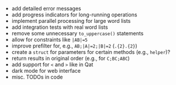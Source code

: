 * add detailed error messages
* add progress indicators for long-running operations
* implement parallel processing for large word lists
* add integration tests with real word lists
* remove some unnecessary `to_uppercase()` statements
* allow for constraints like `|AB|=5`
* improve prefilter for, e.g., `AB;|A|=2;|B|=2` (`.{2}.{2}`)
* create a `struct` for parameters for certain methods \(e.g., `helper`\)?
* return results in original order (e.g., for `C;BC;ABC`)
* add support for `<` and `>` like in Qat
* dark mode for web interface
* misc. TODOs in code
